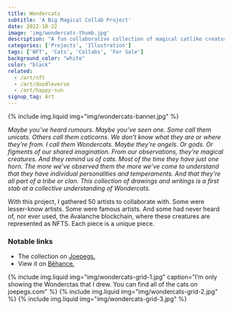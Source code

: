 ```yaml
---
title: Wondercats
subtitle: 'A Big Magical Collab Project'
date: 2022-10-22
image: 'img/wondercats-thumb.jpg'
description: "A fun collaborative collection of magical catlike creatures."
categories: ['Projects', 'Illustration']
tags: ['NFT', 'Cats', 'Collabs', 'For Sale']
background_color: "white"
color: "black"
related:
  - /art/nft
  - /art/doodleverse
  - /art/happy-sun
signup_tag: Art
---
```

{% include img.liquid img="img/wondercats-banner.jpg" %}

*Maybe you’ve heard rumours. Maybe you’ve seen one. Some call them unicats. Others call them caticorns. We don’t know what they are or where they’re from. I call them Wondercats. Maybe they’re angels. Or gods. Or figments of our shared imagination. From our observations, they’re magical creatures. And they remind us of cats. Most of the time they have just one horn. The more we’ve observed them the more we’ve come to understand that they have individual personalities and temperaments. And that they’re all part of a tribe or clan. This collection of drawings and writings is a first stab at a collective understanding of Wondercats.*

With this project, I gathered 50 artists to collaborate with. Some were lesser-know artists. Some were famous artists. And some had never heard of, nor ever used, the Avalanche blockchain, where these creatures are represented as NFTS. Each piece is a unique piece.

### Notable links
- The collection on [Joepegs.](https://heyrich.net/wcats)
- View it on [Bēhance.](https://www.behance.net/gallery/155432147/Wondercats-A-Big-Magical-Collab-Project)

{% include img.liquid img="img/wondercats-grid-1.jpg" caption="I’m only showing the Wonderctas that I drew. You can find all of the cats on joepegs.com" %}
{% include img.liquid img="img/wondercats-grid-2.jpg" %}
{% include img.liquid img="img/wondercats-grid-3.jpg" %}